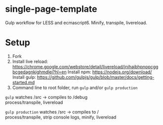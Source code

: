 # single-page-template
Gulp workflow for LESS and ecmascript6. Minify, transpile, livereload.  

# Setup
1. Fork  
2. Install live reload: https://chrome.google.com/webstore/detail/livereload/jnihajbhpnppcggbcgedagnkighmdlei?hl=en
   Install npm: https://nodejs.org/download/
   Install gulp: https://github.com/gulpjs/gulp/blob/master/docs/getting-started.md
3. Command line to root folder, run `gulp` and/or `gulp production`  

`gulp`
  watches /src -> compiles to /debug  
  process/transpile, livereload
  
`gulp production`
  watches /src -> compiles to /  
  process/transpile, strip console logs, minify, livereload
